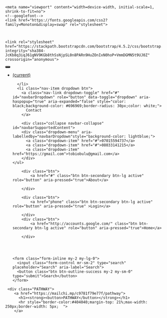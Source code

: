 <!DOCTYPE html>
<html>
<head>
	<title>PATHWAY</title>

	
	<meta name="viewport" content="width=device-width, initial-scale=1, shrink-to-fit=no">
	<!--googlefont-->
	<link href="https://fonts.googleapis.com/css2?family=Monoton&display=swap" rel="stylesheet">



	<link rel="stylesheet" href="https://stackpath.bootstrapcdn.com/bootstrap/4.5.2/css/bootstrap.min.css" integrity="sha384-JcKb8q3iqJ61gNV9KGb8thSsNjpSL0n8PARn9HuZOnIxN0hoP+VmmDGMN5t9UJ0Z" crossorigin="anonymous">


<style>
		.btn{color: blue;}
		body{background-image: url(https://w-dog.net/wallpapers/11/1/377696925467024/winter-landscape-trees-in-the-snow-snow-covered-road-snow-tree-landscape-winter.jpg);background-size:cover;}
		h1{color:4px 4px 4px #ffff;; font-size: 95px; font-family: 'Monoton', cursive; text-align: center;position: absolute;top:55%;left:30%;width: 100px;height: 100px;font-weight: 100%;}
		hr{border-color: black;border-width: 3px; max-width: 300px;}
		button{border-radius:50px;background-color:#4d4d4d; color: white;font-size: 100px;}
		h1:hover{transform: scale(1.1);transition: all 1s;}
		.btn:hover{transform: scale(1.1);transition: all 1s;}
		.nav-itemdropdownbtn:hover{transform: scale(1.1);transition: all 1s;}




	</style>


</head>
<body>
	<nav class="navbar navbar-expand-lg navbar-light bg-light">
  <a class="navbar-brand" href="#"></a>
  <button class="navbar-toggler" type="button" data-toggle="collapse" data-target="#navbarSupportedContent" aria-controls="navbarSupportedContent" aria-expanded="false" aria-label="Toggle navigation">
    <span class="navbar-toggler-icon"></span>
  </button>

   <div class="collapse navbar-collapse" id="navbarSupportedContent">
    <ul class="navbar-nav mr-auto">
      <li class="nav-item active">
        <a class="nav-link" href="#"><span class="sr-only">(current)</span></a>
      </li>
 
      </li>
      <li class="nav-item dropdown btn">
        <a class="nav-link dropdown-toggle" href="#" id="navbarDropdown" role="button" data-toggle="dropdown" aria-haspopup="true" aria-expanded="false" style="color: black;background-color: #696969;border-radius: 30px;color: white;">
          Contact
        </a>
        
        <div class="collapse navbar-collapse" id="navbarSupportedContent">
        <div class="dropdown-menu" aria-labelledby="navbarDropdown"style="background-color: lightblue;">
          <a class="dropdown-item" href="#">07015594737</a>
          <a class="dropdown-item" href="#">08033141215</a>
          <a class="dropdown-item" href="https://gmail.com">tobiobulu@gmail.com</a>
        </div>
    </ul>
        
        <div class="btn">
        	<a href="#" class="btn btn-secondary btn-lg active" role="button" aria-pressed="true">About</a>

        </div>

        <div class="btn">
        	<a href="phone" class="btn btn-secondary btn-lg active" role="button" aria-pressed="true" >Login</a>

        </div>
        <div class="btn">
        	<a href="http://accounts.google.com/" class="btn btn-secondary btn-lg active" role="button" aria-pressed="true">Home</a>

        </div>
 
     
     

    <form class="form-inline my-2 my-lg-0">
      <input class="form-control mr-sm-2" type="search" placeholder="Search" aria-label="Search">
      <button class="btn btn-outline-success my-2 my-sm-0" type="submit">Search</button>
    </form>
  </div>
</nav>
	 
	 <div class="PATHWAY">
	 	<a href="https://mailchi.mp/c9781f79e77f/pathway">
		  <h1><strong><button>PATHWAY</button></strong></h1> 
		  <hr style="border-color:#404040;margin-top: 21%;max-width: 250px;border-width: 5px;  ">  
		</a>       
</div>	
		   
   <script src="https://code.jquery.com/jquery-3.5.1.slim.min.js" integrity="sha384-DfXdz2htPH0lsSSs5nCTpuj/zy4C+OGpamoFVy38MVBnE+IbbVYUew+OrCXaRkfj" crossorigin="anonymous"></script>
<script src="https://cdn.jsdelivr.net/npm/popper.js@1.16.1/dist/umd/popper.min.js" integrity="sha384-9/reFTGAW83EW2RDu2S0VKaIzap3H66lZH81PoYlFhbGU+6BZp6G7niu735Sk7lN" crossorigin="anonymous"></script>
<script src="https://stackpath.bootstrapcdn.com/bootstrap/4.5.2/js/bootstrap.min.js" integrity="sha384-B4gt1jrGC7Jh4AgTPSdUtOBvfO8shuf57BaghqFfPlYxofvL8/KUEfYiJOMMV+rV" crossorigin="anonymous"></script>
	

    
</body>
</html>
